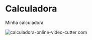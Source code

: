# Calculadora
Minha calculadora

![calculadora-_online-video-cutter com_](https://user-images.githubusercontent.com/88283829/132957503-4916a551-e75d-439b-852a-28dee5936043.gif)

